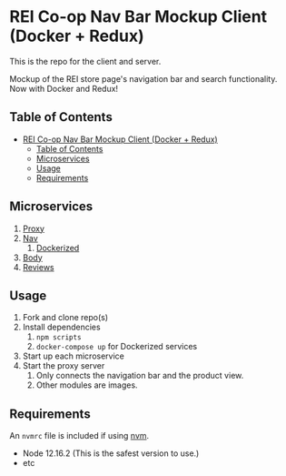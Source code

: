 # REI Co-op Nav Bar Mockup Client (Docker + Redux)

This is the repo for the client and server.

Mockup of the REI store page's navigation bar and search functionality. Now with Docker and Redux!

## Table of Contents

- [REI Co-op Nav Bar Mockup Client (Docker + Redux)](#rei-co-op-nav-bar-mockup-client-docker--redux)
  - [Table of Contents](#table-of-contents)
  - [Microservices](#microservices)
  - [Usage](#usage)
  - [Requirements](#requirements)

## Microservices

1. [Proxy](https://github.com/HRLA-35-FEC-CBDE/REI-Nav-Proxy)
2. [Nav](https://github.com/HRLA-35-FEC-CBDE/REI-Nav)
   1. [Dockerized](https://github.com/HRLA-35-FEC-CBDE/REI-Nav-Container)
3. [Body](https://github.com/HRLA-35-FEC-CBDE/Brandon_body)
4. [Reviews](https://github.com/HRLA-35-FEC-CBDE/chris_reviews)

## Usage

1. Fork and clone repo(s)
2. Install dependencies
   1. `npm scripts`
   2. `docker-compose up` for Dockerized services
3. Start up each microservice
4. Start the proxy server
   1. Only connects the navigation bar and the product view.
   2. Other modules are images.

## Requirements

An `nvmrc` file is included if using [nvm](https://github.com/creationix/nvm).

- Node 12.16.2 (This is the safest version to use.)
- etc
